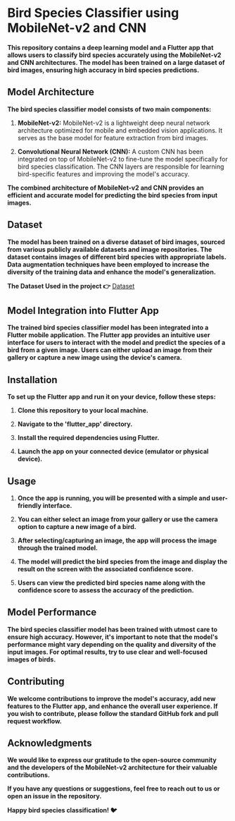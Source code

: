 # Bird Species Classifier using MobileNet-v2 and CNN

**This repository contains a deep learning model and a Flutter app that allows users to classify bird species accurately using the MobileNet-v2 and CNN architectures. The model has been trained on a large dataset of bird images, ensuring high accuracy in bird species predictions.**

## Model Architecture

**The bird species classifier model consists of two main components:**

1. **MobileNet-v2:** MobileNet-v2 is a lightweight deep neural network architecture optimized for mobile and embedded vision applications. It serves as the base model for feature extraction from bird images.

2. **Convolutional Neural Network (CNN):** A custom CNN has been integrated on top of MobileNet-v2 to fine-tune the model specifically for bird species classification. The CNN layers are responsible for learning bird-specific features and improving the model's accuracy.

**The combined architecture of MobileNet-v2 and CNN provides an efficient and accurate model for predicting the bird species from input images.**

## Dataset

**The model has been trained on a diverse dataset of bird images, sourced from various publicly available datasets and image repositories. The dataset contains images of different bird species with appropriate labels. Data augmentation techniques have been employed to increase the diversity of the training data and enhance the model's generalization.**

**The Dataset Used in the project 👉**
[Dataset](https://www.kaggle.com/datasets/gpiosenka/100-bird-species)




## Model Integration into Flutter App

**The trained bird species classifier model has been integrated into a Flutter mobile application. The Flutter app provides an intuitive user interface for users to interact with the model and predict the species of a bird from a given image. Users can either upload an image from their gallery or capture a new image using the device's camera.**

## Installation

**To set up the Flutter app and run it on your device, follow these steps:**

1. **Clone this repository to your local machine.**


2. **Navigate to the 'flutter_app' directory.**


3. **Install the required dependencies using Flutter.**


4. **Launch the app on your connected device (emulator or physical device).**


## Usage

1. **Once the app is running, you will be presented with a simple and user-friendly interface.**

2. **You can either select an image from your gallery or use the camera option to capture a new image of a bird.**

3. **After selecting/capturing an image, the app will process the image through the trained model.**

4. **The model will predict the bird species from the image and display the result on the screen with the associated confidence score.**

5. **Users can view the predicted bird species name along with the confidence score to assess the accuracy of the prediction.**

## Model Performance

**The bird species classifier model has been trained with utmost care to ensure high accuracy. However, it's important to note that the model's performance might vary depending on the quality and diversity of the input images. For optimal results, try to use clear and well-focused images of birds.**

## Contributing

**We welcome contributions to improve the model's accuracy, add new features to the Flutter app, and enhance the overall user experience. If you wish to contribute, please follow the standard GitHub fork and pull request workflow.**


## Acknowledgments

**We would like to express our gratitude to the open-source community and the developers of the MobileNet-v2 architecture for their valuable contributions.**

**If you have any questions or suggestions, feel free to reach out to us or open an issue in the repository.**

**Happy bird species classification! 🐦**
